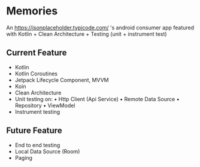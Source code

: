 # Memories
An https://jsonplaceholder.typicode.com/ 's android consumer app featured with Kotlin + Clean Architecture + Testing (unit + instrument test)

## Current Feature
* Kotlin
* Kotlin Coroutines
* Jetpack Lifecycle Component, MVVM
* Koin
* Clean Architecture
* Unit testing on:
• Http Client (Api Service)
• Remote Data Source
• Repository
• ViewModel
* Instrument testing

## Future Feature
* End to end testing
* Local Data Source (Room)
* Paging
